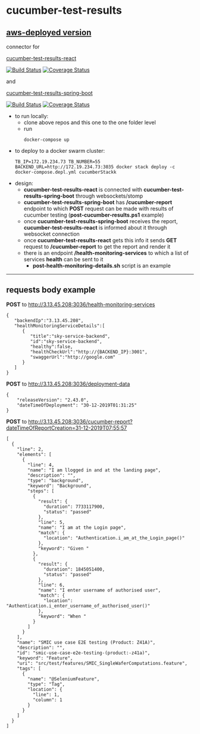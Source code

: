 # cucumber-test-results

[aws-deployed version](http://3.13.45.208:3035/)
---

connector for 

[cucumber-test-results-react](https://github.com/ArtemAlagizov/cucumber-test-results-react)

[![Build Status](https://travis-ci.org/ArtemAlagizov/cucumber-test-results-react.svg?branch=master)](https://travis-ci.org/ArtemAlagizov/cucumber-test-results-react)
[![Coverage Status](https://img.shields.io/coveralls/github/ArtemAlagizov/cucumber-test-results-react.svg)](https://coveralls.io/github/ArtemAlagizov/cucumber-test-results-react?branch=master)

and 

[cucumber-test-results-spring-boot](https://github.com/ArtemAlagizov/cucumber-test-results-spring-boot)

[![Build Status](https://travis-ci.org/ArtemAlagizov/cucumber-test-results-spring-boot.svg?branch=master)](https://travis-ci.org/ArtemAlagizov/cucumber-test-results-spring-boot)
[![Coverage Status](https://img.shields.io/coveralls/github/ArtemAlagizov/cucumber-test-results-spring-boot.svg)](https://coveralls.io/github/ArtemAlagizov/cucumber-test-results-spring-boot?branch=master)

* to run locally:
   * clone above repos and this one to the one folder level
   * run
      ```
      docker-compose up
      ```
* to deploy to a docker swarm cluster:
  ```
  TB_IP=172.19.234.73 TB_NUMBER=55 BACKEND_URL=http://172.19.234.73:3035 docker stack deploy -c docker-compose.depl.yml cucumberStackk
  ```
* design:
  * **cucumber-test-results-react** is connected with **cucumber-test-results-spring-boot** through websockets/stomp
  * **cucumber-test-results-spring-boot** has **/cucumber-report** endpoint to which **POST** request can be made with results of cucumber testing (**post-cucumber-results.ps1** example)
  * once **cucumber-test-results-spring-boot** receives the report, **cucumber-test-results-react** is informed about it through websocket connection
  * once **cucumber-test-results-react** gets this info it sends **GET** request to **/cucumber-report** to get the report and render it
  * there is an endpoint **/health-monitoring-services** to which a list of services **health** can be sent to it
    * **post-health-monitoring-details.sh** script is an example

---
  requests body example
---
**POST** to http://3.13.45.208:3036/health-monitoring-services
```
{
   "backendIp":"3.13.45.208",
   "healthMonitoringServiceDetails":[
      {
         "title":"sky-service-backend",
         "id":"sky-service-backend",
         "healthy":false,
         "healthCheckUrl":"http://{BACKEND_IP}:3001",
         "swaggerUrl":"http://google.com"
      }
   ]
}
```
**POST** to http://3.13.45.208:3036/deployment-data
```
{
	"releaseVersion": "2.43.0",
	"dateTimeOfDeployment": "30-12-2019T01:31:25"
}
```
**POST** to http://3.13.45.208:3036/cucumber-report?dateTimeOfReportCreation=31-12-2019T07:55:57
```
[
  {
    "line": 2,
    "elements": [
      {
        "line": 4,
        "name": "I am llogged in and at the landing page",
        "description": "",
        "type": "background",
        "keyword": "Background",
        "steps": [
          {
            "result": {
              "duration": 7733117900,
              "status": "passed"
            },
            "line": 5,
            "name": "I am at the Login page",
            "match": {
              "location": "Authentication.i_am_at_the_Login_page()"
            },
            "keyword": "Given "
          },
          {
            "result": {
              "duration": 1845051400,
              "status": "passed"
            },
            "line": 6,
            "name": "I enter username of authorised user",
            "match": {
              "location": "Authentication.i_enter_username_of_authorised_user()"
            },
            "keyword": "When "
          }
        ]
      }
    ],
    "name": "SMIC use case E2E testing (Product: Z41A)",
    "description": "",
    "id": "smic-use-case-e2e-testing-(product:-z41a)",
    "keyword": "Feature",
    "uri": "src/test/features/SMIC_SingleWaferComputations.feature",
    "tags": [
      {
        "name": "@SeleniumFeature",
        "type": "Tag",
        "location": {
          "line": 1,
          "column": 1
        }
      }
    ]
  }
]
```
